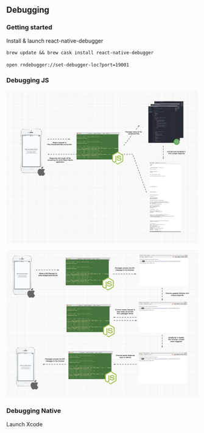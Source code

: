 Debugging
---------


### Getting started

Install & launch react-native-debugger

```
brew update && brew cask install react-native-debugger

open rndebugger://set-debugger-loc?port=19001
```


### Debugging JS

![](communication.png)


![](communication-remote-debugging.png)


### Debugging Native

Launch Xcode
